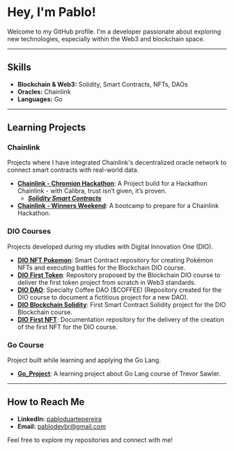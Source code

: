 # Hey, I'm Pablo!

Welcome to my GitHub profile. I'm a developer passionate about exploring new technologies, especially within the Web3 and blockchain space.

---

## Skills

- **Blockchain & Web3:** Solidity, Smart Contracts, NFTs, DAOs
- **Oracles:** Chainlink
- **Languages:** Go

---

## Learning Projects

### Chainlink
Projects where I have integrated Chainlink's decentralized oracle network to connect smart contracts with real-world data.

- **[Chainlink - Chromion Hackathon](https://github.com/calibrachain)**: A Project build for a Hackathon Chainlink - with Calibra, trust isn’t given, it’s proven.
  - ***[Solidity Smart Contracts](https://github.com/calibrachain/calibra-contracts)***
- **[Chainlink - Winners Weekend](https://github.com/pablodevbr/Chainlink_77InnovationLabs_Bootcamp)**: A bootcamp to prepare for a Chainlink Hackathon.

### DIO Courses
Projects developed during my studies with Digital Innovation One (DIO).

- **[DIO NFT Pokemon](https://github.com/pablodevbr/dio_nft_pokemon)**: Smart Contract repository for creating Pokémon NFTs and executing battles for the Blockchain DIO course.
- **[DIO First Token](https://github.com/pablodevbr/dio_first_token)**: Repository proposed by the Blockchain DIO course to deliver the first token project from scratch in Web3 standards.
- **[DIO DAO](https://github.com/pablodevbr/dio_dao)**: Specialty Coffee DAO ($COFFEE) (Repository created for the DIO course to document a fictitious project for a new DAO).
- **[DIO Blockchain Solidity](https://github.com/pablodevbr/dio_blockchain_solidity)**: First Smart Contract Solidity project for the DIO Blockchain course.
- **[DIO First NFT](https://github.com/pablodevbr/dio_first_nft)**: Documentation repository for the delivery of the creation of the first NFT for the DIO course.

### Go Course
Project built while learning and applying the Go Lang.

- **[Go_Project](https://github.com/pablodevbr/go-course)**: A learning project about Go Lang course of Trevor Sawler.

---

## How to Reach Me

- **LinkedIn:** [pabloduartepereira](https://www.linkedin.com/in/pabloduartepereira/)
- **Email:** pablodevbr@gmail.com

Feel free to explore my repositories and connect with me!
